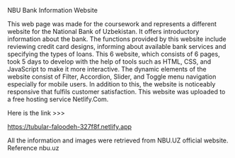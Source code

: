 NBU Bank Information Website

This web page was made for the coursework and represents a different website for the National Bank of Uzbekistan. It offers introductory information about the bank. The functions provided by this website include reviewing credit card designs, informing about available bank services and specifying the types of loans. This 6 website, which consists of 6 pages, took 5 days to develop with the help of tools such as HTML, CSS, and JavaScript to make it more interactive. The dynamic elements of the website consist of Filter, Accordion, Slider, and Toggle menu navigation especially for mobile users. In addition to this, the website is noticeably responsive that fulfils customer satisfaction. This website was uploaded to a free hosting service Netlify.Com.

Here is the link >>>

https://tubular-faloodeh-327f8f.netlify.app

All the information and images were retrieved from NBU.UZ official website.
Reference nbu.uz
